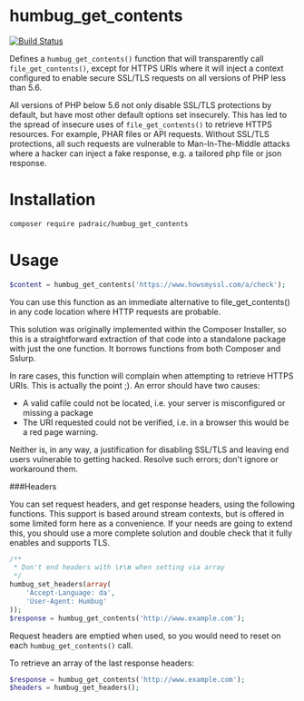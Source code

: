 humbug_get_contents
===================

[![Build Status](https://travis-ci.org/humbug/file_get_contents.svg)](https://travis-ci.org/humbug/file_get_contents)

Defines a `humbug_get_contents()` function that will transparently call `file_get_contents()`,
except for HTTPS URIs where it will inject a context configured to enable secure
SSL/TLS requests on all versions of PHP less than 5.6.

All versions of PHP below 5.6 not only disable SSL/TLS protections by default, but
have most other default options set insecurely. This has led to
the spread of insecure uses of `file_get_contents()` to retrieve HTTPS resources. For example,
PHAR files or API requests. Without SSL/TLS protections, all such requests are vulnerable
to Man-In-The-Middle attacks where a hacker can inject a fake response, e.g. a tailored php
file or json response.

Installation
============

```sh
composer require padraic/humbug_get_contents
```

Usage
=====

```php
$content = humbug_get_contents('https://www.howsmyssl.com/a/check');
```

You can use this function as an immediate alternative to file_get_contents() in any code
location where HTTP requests are probable.

This solution was originally implemented within the Composer Installer, so this is a
straightforward extraction of that code into a standalone package with just the one function.
It borrows functions from both Composer and Sslurp.

In rare cases, this function will complain when attempting to retrieve HTTPS URIs. This is
actually the point ;). An error should have two causes:

* A valid cafile could not be located, i.e. your server is misconfigured or missing a package
* The URI requested could not be verified, i.e. in a browser this would be a red page warning.

Neither is, in any way, a justification for disabling SSL/TLS and leaving end users vulnerable
to getting hacked. Resolve such errors; don't ignore or workaround them.

###Headers

You can set request headers, and get response headers, using the following functions.
This support is based around stream contexts, but is offered in some limited form
here as a convenience. If your needs are going to extend this, you should use a
more complete solution and double check that it fully enables and supports TLS.

```php
/**
 * Don't end headers with \r\n when setting via array
 */
humbug_set_headers(array(
    'Accept-Language: da',
    'User-Agent: Humbug'
));
$response = humbug_get_contents('http://www.example.com');
```

Request headers are emptied when used, so you would need to reset on each
`humbug_get_contents()` call.

To retrieve an array of the last response headers:

```php
$response = humbug_get_contents('http://www.example.com');
$headers = humbug_get_headers();
```
